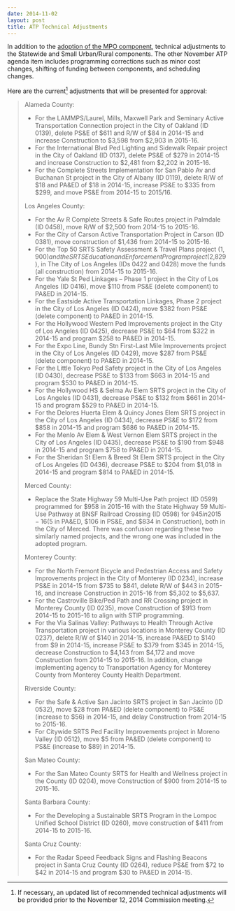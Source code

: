```yaml
---
date: 2014-11-02
layout: post
title: ATP Technical Adjustments
---
```


In addition to the [adoption of the MPO component](http://davidgiongco.com/mpo-component-rec.html), technical adjustments to the Statewide and Small Urban/Rural components. The other November ATP agenda item includes programming corrections such as minor cost changes, shifting of funding between components, and scheduling changes.

Here are the current[^current] adjustments that will be presented for approval:

> Alameda County:
>
> * For the LAMMPS/Laurel, Mills, Maxwell Park and Seminary Active Transportation Connection project in the City of Oakland (ID 0139), delete PS&E of $611 and R/W of $84 in 2014-15 and increase Construction to $3,598 from $2,903 in 2015-16.
> * For the International Blvd Ped Lighting and Sidewalk Repair project in the City of Oakland (ID 0137), delete PS&E of $279 in 2014-15 and increase Construction to $2,481 from $2,202 in 2015-16.
> * For the Complete Streets Implementation for San Pablo Av and Buchanan St project in the City of Albany (ID 0119), delete R/W of $18 and PA&ED of $18 in 2014-15, increase PS&E to $335 from $299, and move PS&E from 2014-15 to 2015/16.
>
> Los Angeles County:
>
> * For the Av R Complete Streets & Safe Routes project in Palmdale (ID 0458), move R/W of $2,500 from 2014-15 to 2015-16.
> * For the City of Carson Active Transportation Project in Carson (ID 0381), move construction of $1,436 from 2014-15 to 2015-16. 
> * For the Top 50 SRTS Safety Assessment & Travel Plans project ($1,900) and the SRTS Education and Enforcement Program project ($2,829), in The City of Los Angeles (IDs 0422 and 0428) move the funds (all construction) from 2014-15 to 2015-16.
> * For the Yale St Ped Linkages – Phase 1 project in the City of Los Angeles (ID 0416), move $110 from PS&E (delete component) to PA&ED in 2014-15.
> * For the Eastside Active Transportation Linkages, Phase 2 project in the City of Los Angeles (ID 0424), move $382 from PS&E (delete component) to PA&ED in 2014-15.
> * For the Hollywood Western Ped Improvements project in the City of Los Angeles (ID 0425), decrease PS&E to $64 from $322 in 2014-15 and program $258 to PA&ED in 2014-15.
> * For the Expo Line, Bundy Stn First-Last Mile Improvements project in the City of Los Angeles (ID 0429), move $287 from PS&E (delete component) to PA&ED in 2014-15.
> * For the Little Tokyo Ped Safety project in the City of Los Angeles (ID 0430), decrease PS&E to $133 from $663 in 2014-15 and program $530 to PA&ED in 2014-15.
> * For the Hollywood HS & Selma Av Elem SRTS project in the City of Los Angeles (ID 0431), decrease PS&E to $132 from $661 in 2014-15 and program $529 to PA&ED in 2014-15.
> * For the Delores Huerta Elem & Quincy Jones Elem SRTS project in the City of Los Angeles (ID 0434), decrease PS&E to $172 from $858 in 2014-15 and program $686 to PA&ED in 2014-15.
> * For the Menlo Av Elem & West Vernon Elem SRTS project in the City of Los Angeles (ID 0435), decrease PS&E to $190 from $948 in 2014-15 and program $758 to PA&ED in 2014-15.
> * For the Sheridan St Elem & Breed St Elem SRTS project in the City of Los Angeles (ID 0436), decrease PS&E to $204 from $1,018 in 2014-15 and program $814 to PA&ED in 2014-15.
>
> Merced County:
>
> * Replace the State Highway 59 Multi-Use Path project (ID 0599) programmed for $958 in 2015-16 with the State Highway 59 Multi-Use Pathway at BNSF Railroad Crossing (ID 0598) for $945 in 2015-16 ($5 in PA&ED, $106 in PS&E, and $834 in Construction), both in the City of Merced.  There was confusion regarding these two similarly named projects, and the wrong one was included in the adopted program.
>
> Monterey County:
>
> * For the North Fremont Bicycle and Pedestrian Access and Safety Improvements project in the City of Monterey (ID 0234), increase PS&E in 2014-15 from $735 to $841, delete R/W of $443 in 2015-16, and increase Construction in 2015-16 from $5,302 to $5,637.
> * For the Castroville Bike/Ped Path and RR Crossing project in Monterey County (ID 0235), move Construction of $913 from 2014-15 to 2015-16 to align with STIP programming.
> * For the Via Salinas Valley: Pathways to Health Through Active Transportation project in various locations in Monterey County (ID 0237), delete R/W of $140 in 2014-15, increase PA&ED to $140 from $9 in 2014-15, increase PS&E to $379 from $345 in 2014-15, decrease Construction to $4,143 from $4,172 and move Construction from 2014-15 to 2015-16.  In addition, change implementing agency to Transportation Agency for Monterey County from Monterey County Health Department.
>
> Riverside County:
>
> * For the Safe & Active San Jacinto SRTS project in San Jacinto (ID 0532), move $28 from PA&ED (delete component) to PS&E (increase to $56) in 2014-15, and delay Construction from 2014-15 to 2015-16.
> * For Citywide SRTS Ped Facility Improvements project in Moreno Valley (ID 0512), move $5 from PA&ED (delete component) to PS&E (increase to $89) in 2014-15. 
>
> San Mateo County:
>
> * For the San Mateo County SRTS for Health and Wellness project in the County (ID 0204), move Construction of $900 from 2014-15 to 2015-16.
> 
> Santa Barbara County:
>
> * For the Developing a Sustainable SRTS Program in the Lompoc Unified School District (ID 0260), move construction of $411 from 2014-15 to 2015-16.
>
> Santa Cruz County:
>
> * For the Radar Speed Feedback Signs and Flashing Beacons project in Santa Cruz County (ID 0264), reduce PS&E from $72 to $42 in 2014-15 and program $30 to PA&ED in 2014-15.

[^current]: If necessary, an updated list of recommended technical adjustments will be provided prior to the November 12, 2014 Commission meeting.
